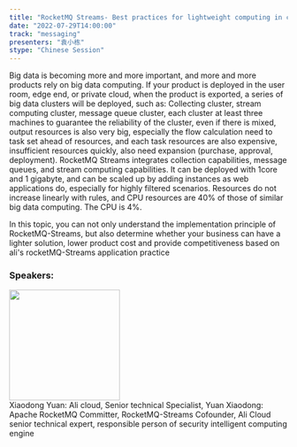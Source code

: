 ```yaml
---
title: "RocketMQ Streams- Best practices for lightweight computing in cloud security and edge computing"
date: "2022-07-29T14:00:00"
track: "messaging"
presenters: "袁小栋"
stype: "Chinese Session"
---
```

Big data is becoming more and more important, and more and more products rely on big data computing. If your product is deployed in the user room, edge end, or private cloud, when the product is exported, a series of big data clusters will be deployed, such as: Collecting cluster, stream computing cluster, message queue cluster, each cluster at least three machines to guarantee the reliability of the cluster, even if there is mixed, output resources is also very big, especially the flow calculation need to task set ahead of resources, and each task resources are also expensive, insufficient resources quickly, also need expansion (purchase, approval, deployment). RocketMQ Streams integrates collection capabilities, message queues, and stream computing capabilities. It can be deployed with 1core and 1 gigabyte, and can be scaled up by adding instances as web applications do, especially for highly filtered scenarios. Resources do not increase linearly with rules, and CPU resources are 40% of those of similar big data computing. The CPU is 4%.

In this topic, you can not only understand the implementation principle of RocketMQ-Streams, but also determine whether your business can have a lighter solution, lower product cost and provide competitiveness based on ali's rocketMQ-Streams application practice
 ### Speakers: 
 <img src="images/speaker/1049.png" width="200" /><br>Xiaodong Yuan: Ali cloud, Senior technical Specialist, Yuan Xiaodong: Apache RocketMQ Committer, RocketMQ-Streams Cofounder, Ali Cloud senior technical expert, responsible person of security intelligent computing engine

 